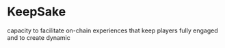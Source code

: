 # KeepSake
capacity to facilitate on-chain experiences that keep players fully engaged and to create dynamic
